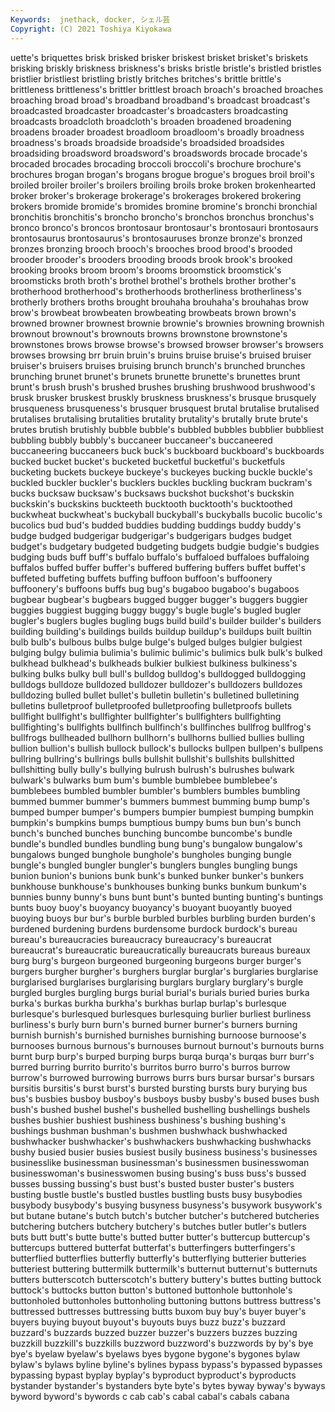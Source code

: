 ```yaml
---
Keywords:  jnethack, docker, シェル芸
Copyright: (C) 2021 Toshiya Kiyokawa
---
```

uette's briquettes brisk brisked
brisker briskest brisket brisket's briskets brisking briskly briskness briskness's brisks
bristle bristle's bristled bristles bristlier bristliest bristling bristly britches britches's
brittle brittle's brittleness brittleness's brittler brittlest broach broach's broached broaches
broaching broad broad's broadband broadband's broadcast broadcast's broadcasted broadcaster broadcaster's
broadcasters broadcasting broadcasts broadcloth broadcloth's broaden broadened broadening broadens broader
broadest broadloom broadloom's broadly broadness broadness's broads broadside broadside's broadsided
broadsides broadsiding broadsword broadsword's broadswords brocade brocade's brocaded brocades brocading
broccoli broccoli's brochure brochure's brochures brogan brogan's brogans brogue brogue's
brogues broil broil's broiled broiler broiler's broilers broiling broils broke
broken brokenhearted broker broker's brokerage brokerage's brokerages brokered brokering brokers
bromide bromide's bromides bromine bromine's bronchi bronchial bronchitis bronchitis's broncho
broncho's bronchos bronchus bronchus's bronco bronco's broncos brontosaur brontosaur's brontosauri
brontosaurs brontosaurus brontosaurus's brontosauruses bronze bronze's bronzed bronzes bronzing brooch
brooch's brooches brood brood's brooded brooder brooder's brooders brooding broods
brook brook's brooked brooking brooks broom broom's brooms broomstick broomstick's
broomsticks broth broth's brothel brothel's brothels brother brother's brotherhood brotherhood's
brotherhoods brotherliness brotherliness's brotherly brothers broths brought brouhaha brouhaha's brouhahas
brow brow's browbeat browbeaten browbeating browbeats brown brown's browned browner
brownest brownie brownie's brownies browning brownish brownout brownout's brownouts browns
brownstone brownstone's brownstones brows browse browse's browsed browser browser's browsers
browses browsing brr bruin bruin's bruins bruise bruise's bruised bruiser
bruiser's bruisers bruises bruising brunch brunch's brunched brunches brunching brunet
brunet's brunets brunette brunette's brunettes brunt brunt's brush brush's brushed
brushes brushing brushwood brushwood's brusk brusker bruskest bruskly bruskness bruskness's
brusque brusquely brusqueness brusqueness's brusquer brusquest brutal brutalise brutalised brutalises
brutalising brutalities brutality brutality's brutally brute brute's brutes brutish brutishly
bubble bubble's bubbled bubbles bubblier bubbliest bubbling bubbly bubbly's buccaneer
buccaneer's buccaneered buccaneering buccaneers buck buck's buckboard buckboard's buckboards bucked
bucket bucket's bucketed bucketful bucketful's bucketfuls bucketing buckets buckeye buckeye's
buckeyes bucking buckle buckle's buckled buckler buckler's bucklers buckles buckling
buckram buckram's bucks bucksaw bucksaw's bucksaws buckshot buckshot's buckskin buckskin's
buckskins buckteeth bucktooth bucktooth's bucktoothed buckwheat buckwheat's buckyball buckyball's buckyballs
bucolic bucolic's bucolics bud bud's budded buddies budding buddings buddy
buddy's budge budged budgerigar budgerigar's budgerigars budges budget budget's budgetary
budgeted budgeting budgets budgie budgie's budgies budging buds buff buff's
buffalo buffalo's buffaloed buffaloes buffaloing buffalos buffed buffer buffer's buffered
buffering buffers buffet buffet's buffeted buffeting buffets buffing buffoon buffoon's
buffoonery buffoonery's buffoons buffs bug bug's bugaboo bugaboo's bugaboos bugbear
bugbear's bugbears bugged bugger bugger's buggers buggier buggies buggiest bugging
buggy buggy's bugle bugle's bugled bugler bugler's buglers bugles bugling
bugs build build's builder builder's builders building building's buildings builds
buildup buildup's buildups built builtin bulb bulb's bulbous bulbs bulge
bulge's bulged bulges bulgier bulgiest bulging bulgy bulimia bulimia's bulimic
bulimic's bulimics bulk bulk's bulked bulkhead bulkhead's bulkheads bulkier bulkiest
bulkiness bulkiness's bulking bulks bulky bull bull's bulldog bulldog's bulldogged
bulldogging bulldogs bulldoze bulldozed bulldozer bulldozer's bulldozers bulldozes bulldozing bulled
bullet bullet's bulletin bulletin's bulletined bulletining bulletins bulletproof bulletproofed bulletproofing
bulletproofs bullets bullfight bullfight's bullfighter bullfighter's bullfighters bullfighting bullfighting's bullfights
bullfinch bullfinch's bullfinches bullfrog bullfrog's bullfrogs bullheaded bullhorn bullhorn's bullhorns
bullied bullies bulling bullion bullion's bullish bullock bullock's bullocks bullpen
bullpen's bullpens bullring bullring's bullrings bulls bullshit bullshit's bullshits bullshitted
bullshitting bully bully's bullying bulrush bulrush's bulrushes bulwark bulwark's bulwarks
bum bum's bumble bumblebee bumblebee's bumblebees bumbled bumbler bumbler's bumblers
bumbles bumbling bummed bummer bummer's bummers bummest bumming bump bump's
bumped bumper bumper's bumpers bumpier bumpiest bumping bumpkin bumpkin's bumpkins
bumps bumptious bumpy bums bun bun's bunch bunch's bunched bunches
bunching buncombe buncombe's bundle bundle's bundled bundles bundling bung bung's
bungalow bungalow's bungalows bunged bunghole bunghole's bungholes bunging bungle bungle's
bungled bungler bungler's bunglers bungles bungling bungs bunion bunion's bunions
bunk bunk's bunked bunker bunker's bunkers bunkhouse bunkhouse's bunkhouses bunking
bunks bunkum bunkum's bunnies bunny bunny's buns bunt bunt's bunted
bunting bunting's buntings bunts buoy buoy's buoyancy buoyancy's buoyant buoyantly
buoyed buoying buoys bur bur's burble burbled burbles burbling burden
burden's burdened burdening burdens burdensome burdock burdock's bureau bureau's bureaucracies
bureaucracy bureaucracy's bureaucrat bureaucrat's bureaucratic bureaucratically bureaucrats bureaus bureaux burg
burg's burgeon burgeoned burgeoning burgeons burger burger's burgers burgher burgher's
burghers burglar burglar's burglaries burglarise burglarised burglarises burglarising burglars burglary
burglary's burgle burgled burgles burgling burgs burial burial's burials buried
buries burka burka's burkas burkha burkha's burkhas burlap burlap's burlesque
burlesque's burlesqued burlesques burlesquing burlier burliest burliness burliness's burly burn
burn's burned burner burner's burners burning burnish burnish's burnished burnishes
burnishing burnoose burnoose's burnooses burnous burnous's burnouses burnout burnout's burnouts
burns burnt burp burp's burped burping burps burqa burqa's burqas
burr burr's burred burring burrito burrito's burritos burro burro's burros
burrow burrow's burrowed burrowing burrows burrs burs bursar bursar's bursars
bursitis bursitis's burst burst's bursted bursting bursts bury burying bus
bus's busbies busboy busboy's busboys busby busby's bused buses bush
bush's bushed bushel bushel's bushelled bushelling bushellings bushels bushes bushier
bushiest bushiness bushiness's bushing bushing's bushings bushman bushman's bushmen bushwhack
bushwhacked bushwhacker bushwhacker's bushwhackers bushwhacking bushwhacks bushy busied busier busies
busiest busily business business's businesses businesslike businessman businessman's businessmen businesswoman
businesswoman's businesswomen busing busing's buss buss's bussed busses bussing bussing's
bust bust's busted buster buster's busters busting bustle bustle's bustled
bustles bustling busts busy busybodies busybody busybody's busying busyness busyness's
busywork busywork's but butane butane's butch butch's butcher butcher's butchered
butcheries butchering butchers butchery butchery's butches butler butler's butlers buts
butt butt's butte butte's butted butter butter's buttercup buttercup's buttercups
buttered butterfat butterfat's butterfingers butterfingers's butterflied butterflies butterfly butterfly's butterflying
butterier butteries butteriest buttering buttermilk buttermilk's butternut butternut's butternuts butters
butterscotch butterscotch's buttery buttery's buttes butting buttock buttock's buttocks button
button's buttoned buttonhole buttonhole's buttonholed buttonholes buttonholing buttoning buttons buttress
buttress's buttressed buttresses buttressing butts buxom buy buy's buyer buyer's
buyers buying buyout buyout's buyouts buys buzz buzz's buzzard buzzard's
buzzards buzzed buzzer buzzer's buzzers buzzes buzzing buzzkill buzzkill's buzzkills
buzzword buzzword's buzzwords by by's bye bye's byelaw byelaw's byelaws
byes bygone bygone's bygones bylaw bylaw's bylaws byline byline's bylines
bypass bypass's bypassed bypasses bypassing bypast byplay byplay's byproduct byproduct's
byproducts bystander bystander's bystanders byte byte's bytes byway byway's byways
byword byword's bywords c cab cab's cabal cabal's cabals cabana
